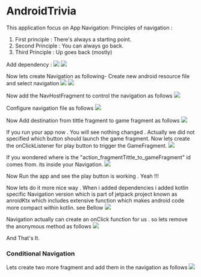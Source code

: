 # AndroidTrivia


This application focus on App Navigation:
Principles of navigation :

1. First principle : There's always a starting point.
2. Second Principle : You can always go back.
3. Third Principle : Up goes back (mostly)


Add dependency :
![](https://github.com/Apurba000Biswas/AndroidTrivia/blob/master/screen_shots/Screenshot%20from%202021-04-17%2000-32-48.png)
![](https://github.com/Apurba000Biswas/AndroidTrivia/blob/master/screen_shots/Screenshot%20from%202021-04-17%2000-32-52.png)


Now lets create Navigation as following-
Create new android resource file and select navigation
![](https://github.com/Apurba000Biswas/AndroidTrivia/blob/master/screen_shots/Screenshot%20from%202021-04-14%2017-23-24.png)
![](https://github.com/Apurba000Biswas/AndroidTrivia/blob/master/screen_shots/Screenshot%20from%202021-04-14%2017-27-03.png)


Now add the NavHostFragment to control the navigation as follows
![](https://github.com/Apurba000Biswas/AndroidTrivia/blob/master/screen_shots/Screenshot%20from%202021-04-15%2022-16-02.png)

Configure navigation file as follows
![](https://github.com/Apurba000Biswas/AndroidTrivia/blob/master/screen_shots/Screenshot%20from%202021-04-15%2022-26-28.png)

Now Add destination from tittle fragment to game fragment as follows
![](https://github.com/Apurba000Biswas/AndroidTrivia/blob/master/screen_shots/Screenshot%20from%202021-04-16%2023-23-55.png)

If you run your app now . You will see nothing changed . Actually we did not specified which button should launch the game fragment.
Now lets create the onClickListener for play button to trigger the GameFragment.
![](https://github.com/Apurba000Biswas/AndroidTrivia/blob/master/screen_shots/Screenshot%20from%202021-04-16%2023-55-08.png)

If you wondered where is the "action_fragmentTittle_to_gameFragment" id comes from. its inside your Navigation.
![](https://github.com/Apurba000Biswas/AndroidTrivia/blob/master/screen_shots/Screenshot%20from%202021-04-16%2023-55-19.png)

Now Run the app and see the play button is working . Yeah !!!

Now lets do it more nice way . When i added dependencies i added kotlin specific Navigation version which is part of jetpack project known as anroidKtx
which includes extensive function which makes android code more compact within kotlin. see Bellow
![](https://github.com/Apurba000Biswas/AndroidTrivia/blob/master/screen_shots/Screenshot%20from%202021-04-17%2000-11-38.png)

Navigation actually can create an onClick function for us . so lets remove the anonymous method as follows
![](https://github.com/Apurba000Biswas/AndroidTrivia/blob/master/screen_shots/Screenshot%20from%202021-04-17%2000-20-40.png)

And That's It.


### Conditional Navigation

Lets create two more fragment and add them in the navigation as follows
![](https://github.com/Apurba000Biswas/AndroidTrivia/blob/master/screen_shots/Screenshot%20from%202021-04-17%2000-52-23.png)

